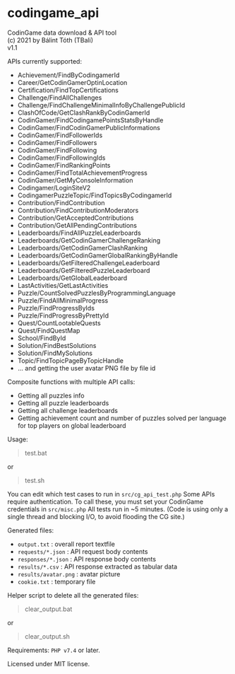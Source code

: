 # codingame_api
CodinGame data download & API tool\
(c) 2021 by Bálint Tóth (TBali)\
v1.1

APIs currently supported:
* Achievement/FindByCodingamerId
* Career/GetCodinGamerOptinLocation
* Certification/FindTopCertifications
* Challenge/FindAllChallenges
* Challenge/FindChallengeMinimalInfoByChallengePublicId
* ClashOfCode/GetClashRankByCodinGamerId
* CodinGamer/FindCodingamePointsStatsByHandle
* CodinGamer/FindCodinGamerPublicInformations
* CodinGamer/FindFollowerIds
* CodinGamer/FindFollowers
* CodinGamer/FindFollowing
* CodinGamer/FindFollowingIds
* CodinGamer/FindRankingPoints
* CodinGamer/FindTotalAchievementProgress
* CodinGamer/GetMyConsoleInformation
* Codingamer/LoginSiteV2
* CodingamerPuzzleTopic/FindTopicsByCodingamerId
* Contribution/FindContribution
* Contribution/FindContributionModerators
* Contribution/GetAcceptedContributions
* Contribution/GetAllPendingContributions
* Leaderboards/FindAllPuzzleLeaderboards
* Leaderboards/GetCodinGamerChallengeRanking
* Leaderboards/GetCodinGamerClashRanking
* Leaderboards/GetCodinGamerGlobalRankingByHandle
* Leaderboards/GetFilteredChallengeLeaderboard
* Leaderboards/GetFilteredPuzzleLeaderboard
* Leaderboards/GetGlobalLeaderboard
* LastActivities/GetLastActivities
* Puzzle/CountSolvedPuzzlesByProgrammingLanguage
* Puzzle/FindAllMinimalProgress
* Puzzle/FindProgressByIds
* Puzzle/FindProgressByPrettyId
* Quest/CountLootableQuests
* Quest/FindQuestMap
* School/FindById
* Solution/FindBestSolutions
* Solution/FindMySolutions
* Topic/FindTopicPageByTopicHandle
* ... and getting the user avatar PNG file by file id

Composite functions with multiple API calls:
* Getting all puzzles info
* Getting all puzzle leaderboards
* Getting all challenge leaderboards
* Getting achievement count and number of puzzles solved per language for top players on global leaderboard

Usage:
> test.bat

or
> test.sh

You can edit which test cases to run in `src/cg_api_test.php`
Some APIs require authentication. To call these, you must set your CodinGame credentials in `src/misc.php`
All tests run in ~5 minutes.
(Code is using only a single thread and blocking I/O, to avoid flooding the CG site.)

Generated files:
* `output.txt` : overall report textfile
* `requests/*.json` : API request body contents
* `responses/*.json` : API response body contents
* `results/*.csv` : API response extracted as tabular data
* `results/avatar.png` : avatar picture
* `cookie.txt` : temporary file

Helper script to delete all the generated files:
> clear_output.bat

or
> clear_output.sh

Requirements: `PHP v7.4` or later.

Licensed under MIT license.
